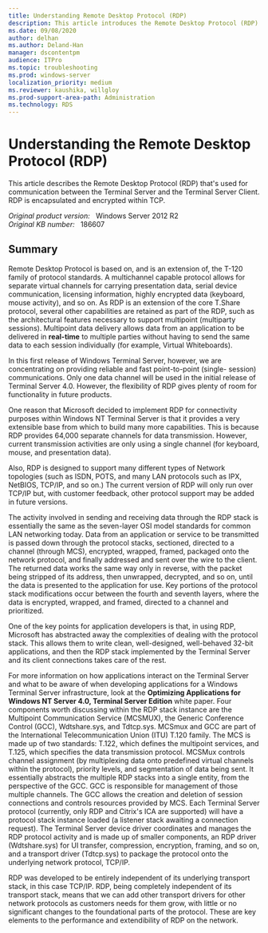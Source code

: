 ```yaml
---
title: Understanding Remote Desktop Protocol (RDP)
description: This article introduces the Remote Desktop Protocol (RDP).
ms.date: 09/08/2020
author: delhan
ms.author: Deland-Han
manager: dscontentpm
audience: ITPro
ms.topic: troubleshooting
ms.prod: windows-server
localization_priority: medium
ms.reviewer: kaushika, willgloy
ms.prod-support-area-path: Administration
ms.technology: RDS
---
```

# Understanding the Remote Desktop Protocol (RDP)

This article describes the Remote Desktop Protocol (RDP) that's used for communication between the Terminal Server and the Terminal Server Client. RDP is encapsulated and encrypted within TCP.

_Original product version:_ &nbsp; Windows Server 2012 R2  
_Original KB number:_ &nbsp; 186607

## Summary

Remote Desktop Protocol is based on, and is an extension of, the T-120 family of protocol standards. A multichannel capable protocol allows for separate virtual channels for carrying presentation data, serial device communication, licensing information, highly encrypted data (keyboard, mouse activity), and so on. As RDP is an extension of the core T.Share protocol, several other capabilities are retained as part of the RDP, such as the architectural features necessary to support multipoint (multiparty sessions). Multipoint data delivery allows data from an application to be delivered in **real-time** to multiple parties without having to send the same data to each session individually (for example, Virtual Whiteboards).

In this first release of Windows Terminal Server, however, we are concentrating on providing reliable and fast point-to-point (single- session) communications. Only one data channel will be used in the initial release of Terminal Server 4.0. However, the flexibility of RDP gives plenty of room for functionality in future products.

One reason that Microsoft decided to implement RDP for connectivity purposes within Windows NT Terminal Server is that it provides a very extensible base from which to build many more capabilities. This is because RDP provides 64,000 separate channels for data transmission. However, current transmission activities are only using a single channel (for keyboard, mouse, and presentation data).

Also, RDP is designed to support many different types of Network topologies (such as ISDN, POTS, and many LAN protocols such as IPX, NetBIOS, TCP/IP, and so on.) The current version of RDP will only run over TCP/IP but, with customer feedback, other protocol support may be added in future versions.

The activity involved in sending and receiving data through the RDP stack is essentially the same as the seven-layer OSI model standards for common LAN networking today. Data from an application or service to be transmitted is passed down through the protocol stacks, sectioned, directed to a channel (through MCS), encrypted, wrapped, framed, packaged onto the network protocol, and finally addressed and sent over the wire to the client. The returned data works the same way only in reverse, with the packet being stripped of its address, then unwrapped, decrypted, and so on, until the data is presented to the application for use. Key portions of the protocol stack modifications occur between the fourth and seventh layers, where the data is encrypted, wrapped, and framed, directed to a channel and prioritized.

One of the key points for application developers is that, in using RDP, Microsoft has abstracted away the complexities of dealing with the protocol stack. This allows them to write clean, well-designed, well-behaved 32-bit applications, and then the RDP stack implemented by the Terminal Server and its client connections takes care of the rest.

For more information on how applications interact on the Terminal Server and what to be aware of when developing applications for a Windows Terminal Server infrastructure, look at the **Optimizing Applications for Windows NT Server 4.0, Terminal Server Edition** white paper. Four components worth discussing within the RDP stack instance are the Multipoint Communication Service (MCSMUX), the Generic Conference Control (GCC), Wdtshare.sys, and Tdtcp.sys. MCSmux and GCC are part of the International Telecommunication Union (ITU) T.120 family. The MCS is made up of two standards: T.122, which defines the multipoint services, and T.125, which specifies the data transmission protocol. MCSMux controls channel assignment (by multiplexing data onto predefined virtual channels within the protocol), priority levels, and segmentation of data being sent. It essentially abstracts the multiple RDP stacks into a single entity, from the perspective of the GCC. GCC is responsible for management of those multiple channels. The GCC allows the creation and deletion of session connections and controls resources provided by MCS. Each Terminal Server protocol (currently, only RDP and Citrix's ICA are supported) will have a protocol stack instance loaded (a listener stack awaiting a connection request). The Terminal Server device driver coordinates and manages the RDP protocol activity and is made up of smaller components, an RDP driver (Wdtshare.sys) for UI transfer, compression, encryption, framing, and so on, and a transport driver (Tdtcp.sys) to package the protocol onto the underlying network protocol, TCP/IP.

RDP was developed to be entirely independent of its underlying transport stack, in this case TCP/IP. RDP, being completely independent of its transport stack, means that we can add other transport drivers for other network protocols as customers needs for them grow, with little or no significant changes to the foundational parts of the protocol. These are key elements to the performance and extendibility of RDP on the network.

